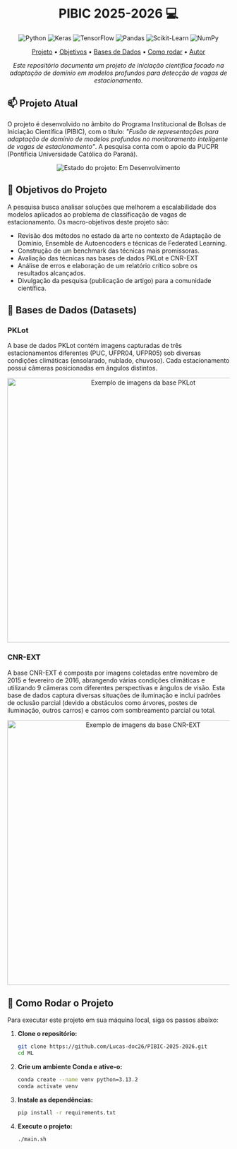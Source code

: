 <h1 align="center" style="font-weight: bold;">PIBIC 2025-2026 💻</h1>

<p align="center">
    <img src="https://img.shields.io/badge/python-3670A0?style=for-the-badge&logo=python&logoColor=ffdd54" alt="Python"/>
    <img src="https://img.shields.io/badge/Keras-%23D00000.svg?style=for-the-badge&logo=Keras&logoColor=white" alt="Keras"/>
    <img src="https://img.shields.io/badge/TensorFlow-%23FF6F00.svg?style=for-the-badge&logo=TensorFlow&logoColor=white" alt="TensorFlow"/>
    <img src="https://img.shields.io/badge/pandas-%23150458.svg?style=for-the-badge&logo=pandas&logoColor=white" alt="Pandas"/>
    <img src="https://img.shields.io/badge/scikit--learn-%23F7931E.svg?style=for-the-badge&logo=scikit-learn&logoColor=white" alt="Scikit-Learn"/>
    <img src="https://img.shields.io/badge/numpy-%23013243.svg?style=for-the-badge&logo=numpy&logoColor=white" alt="NumPy"/>
</p>

<p align="center">
  <a href="#projeto">Projeto</a> •
  <a href="#objetivos">Objetivos</a> • 
  <a href="#datasets">Bases de Dados</a> •
  <a href="#rodar">Como rodar</a> •
  <a href="#autor">Autor</a> 
</p>

<p align="center">
  <i>Este repositório documenta um projeto de iniciação científica focado na adaptação de domínio em modelos profundos para detecção de vagas de estacionamento.</i>
</p>


<h2 id="projeto">📫 Projeto Atual</h2>

O projeto é desenvolvido no âmbito do Programa Institucional de Bolsas de Iniciação Científica (PIBIC), com o título: <em>"Fusão de representações para adaptação de domínio de modelos profundos no monitoramento inteligente de vagas de estacionamento"</em>. A pesquisa conta com o apoio da PUCPR (Pontifícia Universidade Católica do Paraná).

<p align="center">
  <img src="https://img.shields.io/badge/Estado:-Em%20Desenvolvimento-yellow?style=for-the-badge" alt="Estado do projeto: Em Desenvolvimento"/>
</p>


<h2 id="objetivos">🚀 Objetivos do Projeto</h2>

A pesquisa busca analisar soluções que melhorem a escalabilidade dos modelos aplicados ao problema de classificação de vagas de estacionamento. Os macro-objetivos deste projeto são:

<ul>
    <li>Revisão dos métodos no estado da arte no contexto de Adaptação de Domínio, Ensemble de Autoencoders e técnicas de Federated Learning.</li>
    <li>Construção de um benchmark das técnicas mais promissoras.</li>
    <li>Avaliação das técnicas nas bases de dados PKLot e CNR-EXT</li>
    <li>Análise de erros e elaboração de um relatório crítico sobre os resultados alcançados.</li>
    <li>Divulgação da pesquisa (publicação de artigo) para a comunidade científica.</li>
</ul>


<h2 id="datasets">📍 Bases de Dados (Datasets)</h2>

<h3>PKLot</h3>
<p>A base de dados PKLot contém imagens capturadas de três estacionamentos diferentes (PUC, UFPR04, UFPR05) sob diversas condições climáticas (ensolarado, nublado, chuvoso). Cada estacionamento possui câmeras posicionadas em ângulos distintos.</p>
<p align="center">
  <img src="https://ars.els-cdn.com/content/image/1-s2.0-S0957417422002032-gr1.jpg" alt="Exemplo de imagens da base PKLot" width="600px">
</p>


<h3>CNR-EXT</h3>
<p>A base CNR-EXT é composta por imagens coletadas entre novembro de 2015 e fevereiro de 2016, abrangendo várias condições climáticas e utilizando 9 câmeras com diferentes perspectivas e ângulos de visão. Esta base de dados captura diversas situações de iluminação e inclui padrões de oclusão parcial (devido a obstáculos como árvores, postes de iluminação, outros carros) e carros com sombreamento parcial ou total.</p>
<p align="center">
  <img src="https://www.researchgate.net/profile/Razib-Iqbal/publication/357722449/figure/fig1/AS:1147004549894144@1650478603121/mage-samples-from-the-CNRPark-EXT-and-PKLot-datasets.ppm" alt="Exemplo de imagens da base CNR-EXT" width="600px">
</p>

<h2 id="rodar">🚀 Como Rodar o Projeto</h2>

Para executar este projeto em sua máquina local, siga os passos abaixo:

1.  **Clone o repositório:**
    ```bash
    git clone https://github.com/Lucas-doc26/PIBIC-2025-2026.git
    cd ML
    ```

2.  **Crie um ambiente Conda e ative-o:**
    ```bash
    conda create --name venv python=3.13.2
    conda activate venv
    ```

3.  **Instale as dependências:**
    ```bash
    pip install -r requirements.txt
    ```

4.  **Execute o projeto:**
    ```bash
    ./main.sh
    ```
</table>
